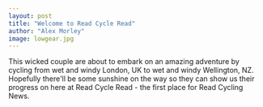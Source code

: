 ```yaml
---
layout: post
title: "Welcome to Read Cycle Read"
author: "Alex Morley"
image: lowgear.jpg
---
```


This wicked couple are about to embark on an amazing adventure by cycling from wet and windy London, UK to wet and windy Wellington, NZ. Hopefully there'll be some sunshine on the way so they can show us their progress on here at Read Cycle Read - the first place for Read Cycling News.
